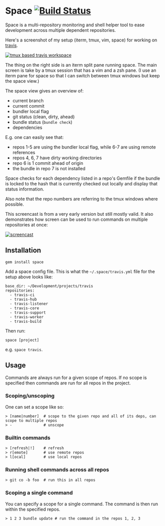 # Space [![Build Status](https://secure.travis-ci.org/svenfuchs/space.png?branch=master)](http://travis-ci.org/svenfuchs/space)

Space is a multi-repository monitoring and shell helper tool to ease
development across multiple dependent repositories.

Here's a screenshot of my setup (iterm, tmux, vim, space) for working on
[travis](http://github.com/travis-ci).

[![tmux based travis workspace](http://img.skitch.com/20120410-d4qk8ce75h6x7i7g7i2cbtjnn8.png)](http://img.skitch.com/20120410-d4qk8ce75h6x7i7g7i2cbtjnn8.png)

The thing on the right side is an iterm split pane running space. The main
screen is take by a tmux session that has a vim and a zsh pane. (I use an iterm
pane for space so that I can switch between tmux windows but keep the space
view.)

The space view gives an overview of:

* current branch
* current commit
* bundler local flag
* git status (clean, dirty, ahead)
* bundle status (`bundle check`)
* dependencies

E.g. one can easily see that:

* repos 1-5 are using the bundler local flag, while 6-7 are using remote
  references
* repos 4, 6, 7 have dirty working directories
* repo 6 is 1 commit ahead of origin
* the bundle in repo 7 is not installed

Space checks for each dependency listed in a repo's Gemfile if the bundle is
locked to the hash that is currently checked out locally and display that
status information.

Also note that the repo numbers are referring to the tmux windows where
possible.

This screencast is from a very early version but still mostly valid. It also
demonstrates how screen can be used to run commands on multiple repositories at
once:

[![screencast](http://img.skitch.com/20120410-gyiprdiy8jyhwwp3pd4gafk3tu.png)](http://www.youtube.com/watch?v=NfYZysobsYo)

## Installation

    gem install space

Add a space config file. This is what the `~/.space/travis.yml` file for the setup above looks like:

    base_dir: ~/Development/projects/travis
    repositories:
      - travis-ci
      - travis-hub
      - travis-listener
      - travis-core
      - travis-support
      - travis-worker
      - travis-build

Then run:

    space [project]

e.g. `space travis`.

## Usage

Commands are always run for a given scope of repos. If no scope is specified
then commands are run for all repos in the project.

### Scoping/unscoping

One can set a scope like so:

    > [name|number]  # scope to the given repo and all of its deps, can scope to multiple repos
    > -              # unscope

### Builtin commands

    > [refresh|!]    # refresh
    > r[emote]       # use remote repos
    > l[ocal]        # use local repos

### Running shell commands across all repos

    > git co -b foo  # run this in all repos

### Scoping a single command

You can specify a scope for a single command. The command is then run within
the specified repos.

    > 1 2 3 bundle update # run the command in the repos 1, 2, 3



